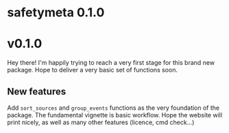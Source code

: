 # safetymeta 0.1.0

# v0.1.0

Hey there! I'm happily trying to reach a very first stage for this 
brand new package. Hope to deliver a very basic set of functions soon.

## New features

Add `sort_sources` and `group_events` functions as the very foundation of the
package. The fundamental vignette is basic workflow.
Hope the website will print nicely, as well as many other features (licence, cmd
check...)
